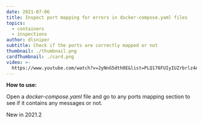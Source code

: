 ```yaml
---
date: 2021-07-06
title: Inspect port mapping for errors in docker-compose.yaml files
topics:
  - containers
  - inspections
author: dlsniper
subtitle: Check if the ports are correctly mapped or not
thumbnail: ./thumbnail.png
cardThumbnail: ./card.png
video: >-
  https://www.youtube.com/watch?v=2yNnG5dth0E&list=PLQ176FUIyIUZrbrlz4AY1V8VzBJKZyVlW&index=61
---
```

**How to use:**

Open a _docker-compose.yaml_ file and go to any ports mapping section to see if it contains any messages or not.

<span class="tag is-rounded">New in 2021.2</span>
